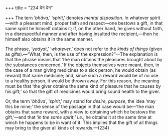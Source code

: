 +++
title = "234 येन येन"

+++
The tern ‘*bhāva*,’ ‘*spirit*,’ denotes *mental disposition*. In
whatever spirit—with a pleasant mind, proper faith and respect—one
bestows a gift, in that same spirit he himself obtains it; if, on the
other hand, he gives without faith, in a disrespectful manner and after
having insulted the recipient,—then he himself also obtains it in the
same manner.

The phrase, ‘*yadyat*,’ ‘*whatever*,’ does not refer to the *kinds of
things* (given as gifts).—“What, then, is the use of the
expression?”—The explanation is that the phrase means that ‘the man
obtains the pleasures brought about by the substances concerned.’ If the
objects themselves were meant, then, in the case of a man giving
medicines to a sick person, he would obtain (as reward) that same
medicine; and, since such a reward would be of no use to a healthy
person, it would be thrown away. For this reason, the meaning must be
that ‘the giver obtains the same kind of pleasure that he causes by his
gift;’ so that the gift of medicines would bring sound health to the
giver.

Or, the term ‘*bhāva*’, ‘*spirit*,’ may stand for *desire, purpose*, the
idea ‘may this be mine;’ the sense of the passage in that case would
be—‘the man obtains that same reward, with a view to obtaining which he
bestows the gift,’—and that ‘*in the same spirit*;’ *i.e*., he obtains
it at the same time at winch he happens to be in want of it. This
implies that the gift of all things may bring to the giver all kinds of
rewards.—(234)


